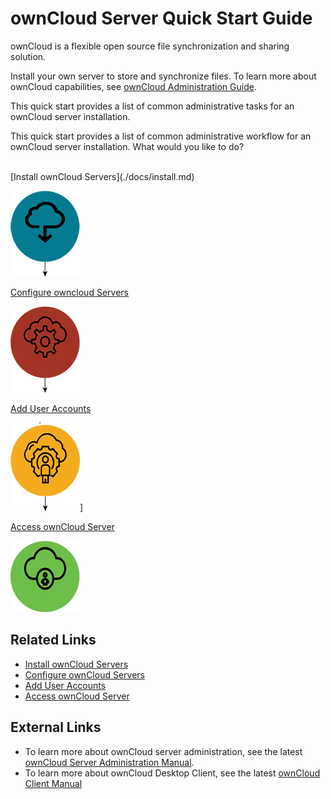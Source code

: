 # ownCloud Server Quick Start Guide
ownCloud is a flexible open source file synchronization  and sharing solution. 

Install your own server to store and synchronize files. To learn more about ownCloud capabilities, see [ownCloud Administration Guide](https://doc.ownCloud.org/server/latest/admin_manual/).

This quick start provides a list of common administrative tasks for an ownCloud server installation.


This quick start provides a list of common administrative workflow for an ownCloud server installation. What would you like to do?

<br>
[Install ownCloud Servers](./docs/install.md)

![Install ownCloud Server](./images/install.png)

[Configure owncloud Servers](./docs/Servers.md)

![Configure ownCloud Servers](./images/configure.png)

[Add User Accounts](./docs/User.md)

![Add User Accounts](./images/user.png)]

[Access ownCloud Server](./docs/access.md)

![Access ownCloud Servers](./images/login.png)



## Related Links

* [Install ownCloud Servers](./docs/install.md)
* [Configure ownCloud Servers](./docs/Servers.md)
* [Add User Accounts](./docs/User.md)
* [Access ownCloud Server](./docs/access.md)


## External Links

* To learn more about ownCloud server administration, see the latest [ownCloud Server Administration Manual](https://doc.owncloud.org/server/latest/admin_manual/contents.html).
* To learn more about ownCloud Desktop Client, see the latest [ownCloud Client Manual](https://doc.owncloud.org/desktop/latest/)


